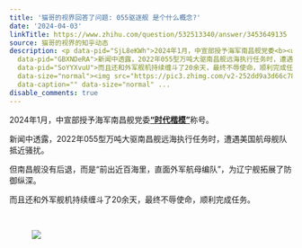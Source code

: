 ```yaml
---
title: '猫哥的视界回答了问题: 055驱逐舰 是个什么概念?'
date: '2024-04-03'
linkTitle: https://www.zhihu.com/question/532513340/answer/3453649135
source: 猫哥的视界的知乎动态
description: <p data-pid="SjL8eKWh">2024年1月，中宣部授予海军南昌舰党委<b><u>“时代楷模”</u></b>称号。</p><p
  data-pid="GBXNDeRA">新闻中透露，2022年055型万吨大驱南昌舰远海执行任务时，遭遇美国航母舰队抵近骚扰。</p><p data-pid="Y35okH4z">但南昌舰没有后退，而是“前出近百海里，直面外军航母编队”，为辽宁舰拓展了防御纵深。</p><p
  data-pid="SoYYXvuU">而且还和外军舰机持续缠斗了20余天，最终不辱使命，顺利完成任务。</p><p class="ztext-empty-paragraph"><br></p><figure
  data-size="normal"><img src="https://pic3.zhimg.com/v2-252dd9a3d66c78c6b82a4dde9bac944e_1440w.jpg"
  data-caption="" data-size="normal" ...
disable_comments: true
---
```

<p data-pid="SjL8eKWh">2024年1月，中宣部授予海军南昌舰党委<b><u>“时代楷模”</u></b>称号。</p><p data-pid="GBXNDeRA">新闻中透露，2022年055型万吨大驱南昌舰远海执行任务时，遭遇美国航母舰队抵近骚扰。</p><p data-pid="Y35okH4z">但南昌舰没有后退，而是“前出近百海里，直面外军航母编队”，为辽宁舰拓展了防御纵深。</p><p data-pid="SoYYXvuU">而且还和外军舰机持续缠斗了20余天，最终不辱使命，顺利完成任务。</p><p class="ztext-empty-paragraph"><br></p><figure data-size="normal"><img src="https://pic3.zhimg.com/v2-252dd9a3d66c78c6b82a4dde9bac944e_1440w.jpg" data-caption="" data-size="normal" ...
